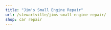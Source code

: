 ```yaml
---
title: "Jim's Small Engine Repair"
url: /stewartville/jims-small-engine-repair/
shop: car repair
---
```


